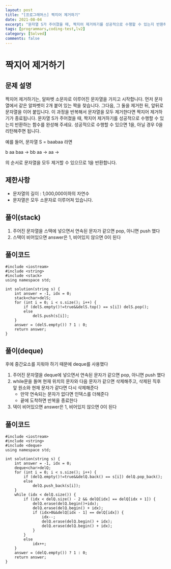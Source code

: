 ```yaml
---
layout: post
title: "[프로그래머스] 짝지어 제거하기"
date: 2021-08-04
excerpt: "문자열 S가 주어졌을 때, 짝지어 제거하기를 성공적으로 수행할 수 있는지 반환하는 함수를 완성해 주세요. 성공적으로 수행할 수 있으면 1을, 아닐 경우 0을 리턴해주면 됩니다."
tags: [programmars,coding-test,lv2]
category: [Solved]
comments: false
---
```

# 짝지어 제거하기
## 문제 설명
짝지어 제거하기는, 알파벳 소문자로 이루어진 문자열을 가지고 시작합니다. 먼저 문자열에서 같은 알파벳이 2개 붙어 있는 짝을 찾습니다. 그다음, 그 둘을 제거한 뒤, 앞뒤로 문자열을 이어 붙입니다. 이 과정을 반복해서 문자열을 모두 제거한다면 짝지어 제거하기가 종료됩니다. 문자열 S가 주어졌을 때, 짝지어 제거하기를 성공적으로 수행할 수 있는지 반환하는 함수를 완성해 주세요. 성공적으로 수행할 수 있으면 1을, 아닐 경우 0을 리턴해주면 됩니다.

예를 들어, 문자열 S = baabaa 라면

b aa baa → bb aa → aa →

의 순서로 문자열을 모두 제거할 수 있으므로 1을 반환합니다.

## 제한사항
* 문자열의 길이 : 1,000,000이하의 자연수
* 문자열은 모두 소문자로 이루어져 있습니다.


## 풀이(stack)
1. 주어진 문자열을 스택에 넣으면서 연속된 문자가 같으면 pop, 아니면 push 했다
2. 스택이 비어있으면 answer은 1, 비어있지 않으면 0이 된다
 
## 풀이코드
```
#include <iostream>
#include <string>
#include <stack>
using namespace std;

int solution(string s) {
    int answer = -1, idx = 0;
    stack<char>delS;
    for (int i = 0; i < s.size(); i++) {
        if (delS.empty()!=true&&delS.top() == s[i]) delS.pop();
        else
            delS.push(s[i]);
    }
    answer = (delS.empty()) ? 1 : 0;
    return answer;
}
```

## 풀이(deque)
후에 중간요소를 지워야 하기 때문에 deque를 사용했다
1. 주어진 문자열을 deque에 넣으면서 연속된 문자가 같으면 pop, 아니면 push 했다
2. while문을 돌며 현재 위치의 문자와 다음 문자가 같으면 삭제해주고, 삭제된 직후 앞 원소와 현재 문자가 같다면 다시 삭제해준다
   * 만약 연속되는 문자가 없다면 인덱스를 더해준다
   * 끝에 도착하면 반복을 종료한다
3. 덱이 비어있으면 answer은 1, 비어있지 않으면 0이 된다
 
## 풀이코드
```
#include <iostream>
#include <string>
#include <deque>
using namespace std;

int solution(string s) {
    int answer = -1, idx = 0;
    deque<char>delQ;
    for (int i = 0; i < s.size(); i++) {
        if (delQ.empty()!=true&&delQ.back() == s[i]) delQ.pop_back();
        else
            delQ.push_back(s[i]);
    }
    while (idx < delQ.size()) {
        if (idx < delQ.size() - 2 && delQ[idx] == delQ[idx + 1]) {
            delQ.erase(delQ.begin()+idx);
            delQ.erase(delQ.begin() + idx);
            if (idx>0&&delQ[idx - 1] == delQ[idx]) {
                idx--;
                delQ.erase(delQ.begin() + idx);
                delQ.erase(delQ.begin() + idx);
            }
        }
        else
            idx++;
    }
    answer = (delQ.empty()) ? 1 : 0;
    return answer;
}
```

